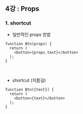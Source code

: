## 4강 : Props
### 1. shortcut   
* 일반적인 props 방법   
```
function Btn(props) {
  return (
    <button>{props.text}</button>
  );
}
```

<br>

* shortcut (지름길)   
```
function Btn({text}) {
  return (
    <button>{text}</button>
  );
}
```
